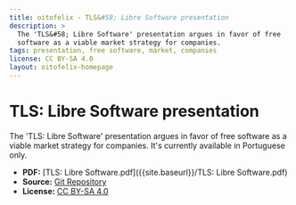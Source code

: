 ```yaml
---
title: oitofelix - TLS&#58; Libre Software presentation
description: >
  The 'TLS&#58; Libre Software' presentation argues in favor of free
  software as a viable market strategy for companies.
tags: presentation, free software, market, companies
license: CC BY-SA 4.0
layout: oitofelix-homepage
---
```

# TLS: Libre Software presentation

The 'TLS: Libre Software' presentation argues in favor of free
software as a viable market strategy for companies.  It's currently
available in Portuguese only.

- **PDF:** [TLS: Libre Software.pdf]({{site.baseurl}}/TLS: Libre Software.pdf)
- **Source:** [Git Repository](https://github.com/oitofelix/presentation-tls-libre-software)
- **License:** [CC BY-SA 4.0](http://creativecommons.org/licenses/by-sa/4.0/)

